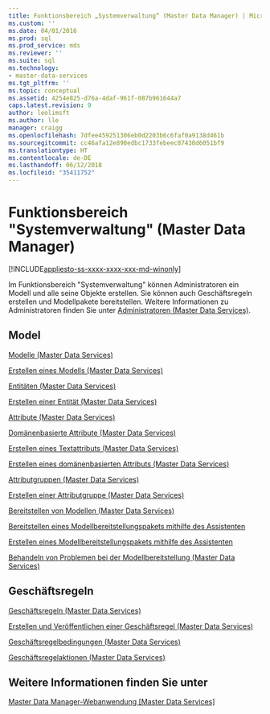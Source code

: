 ```yaml
---
title: Funktionsbereich „Systemverwaltung“ (Master Data Manager) | Microsoft-Dokumentation
ms.custom: ''
ms.date: 04/01/2016
ms.prod: sql
ms.prod_service: mds
ms.reviewer: ''
ms.suite: sql
ms.technology:
- master-data-services
ms.tgt_pltfrm: ''
ms.topic: conceptual
ms.assetid: 4254e825-d76a-4daf-961f-087b961644a7
caps.latest.revision: 9
author: leolimsft
ms.author: lle
manager: craigg
ms.openlocfilehash: 7dfee459251306eb0d2203b6c6faf0a9138d461b
ms.sourcegitcommit: cc46afa12e890edbc1733febeec87438d6051bf9
ms.translationtype: HT
ms.contentlocale: de-DE
ms.lasthandoff: 06/12/2018
ms.locfileid: "35411752"
---
```

# <a name="system-administration-functional-area-master-data-manager"></a>Funktionsbereich "Systemverwaltung" (Master Data Manager)

[!INCLUDE[appliesto-ss-xxxx-xxxx-xxx-md-winonly](../includes/appliesto-ss-xxxx-xxxx-xxx-md-winonly.md)]

  Im Funktionsbereich "Systemverwaltung" können Administratoren ein Modell und alle seine Objekte erstellen. Sie können auch Geschäftsregeln erstellen und Modellpakete bereitstellen. Weitere Informationen zu Administratoren finden Sie unter [Administratoren &#40;Master Data Services&#41;](../master-data-services/administrators-master-data-services.md).  
  
## <a name="model"></a>Model  
 [Modelle &#40;Master Data Services&#41;](../master-data-services/models-master-data-services.md)  
  
 [Erstellen eines Modells &#40;Master Data Services&#41;](../master-data-services/create-a-model-master-data-services.md)  
  
 [Entitäten &#40;Master Data Services&#41;](../master-data-services/entities-master-data-services.md)  
  
 [Erstellen einer Entität &#40;Master Data Services&#41;](../master-data-services/create-an-entity-master-data-services.md)  
  
 [Attribute &#40;Master Data Services&#41;](../master-data-services/attributes-master-data-services.md)  
  
 [Domänenbasierte Attribute &#40;Master Data Services&#41;](../master-data-services/domain-based-attributes-master-data-services.md)  
  
 [Erstellen eines Textattributs &#40;Master Data Services&#41;](../master-data-services/create-a-text-attribute-master-data-services.md)  
  
 [Erstellen eines domänenbasierten Attributs &#40;Master Data Services&#41;](../master-data-services/create-a-domain-based-attribute-master-data-services.md)  
  
 [Attributgruppen &#40;Master Data Services&#41;](../master-data-services/attribute-groups-master-data-services.md)  
  
 [Erstellen einer Attributgruppe &#40;Master Data Services&#41;](../master-data-services/create-an-attribute-group-master-data-services.md)  
  
 [Bereitstellen von Modellen &#40;Master Data Services&#41;](../master-data-services/deploying-models-master-data-services.md)  
  
 [Bereitstellen eines Modellbereitstellungspakets mithilfe des Assistenten](../master-data-services/deploy-a-model-deployment-package-by-using-the-wizard.md)  
  
 [Erstellen eines Modellbereitstellungspakets mithilfe des Assistenten](../master-data-services/create-a-model-deployment-package-by-using-the-wizard.md)  
  
 [Behandeln von Problemen bei der Modellbereitstellung (Master Data Services)](http://social.technet.microsoft.com/wiki/contents/articles/troubleshooting-model-deployment-master-data-services.aspx)  
  
## <a name="business-rules"></a>Geschäftsregeln  
 [Geschäftsregeln &#40;Master Data Services&#41;](../master-data-services/business-rules-master-data-services.md)  
  
 [Erstellen und Veröffentlichen einer Geschäftsregel &#40;Master Data Services&#41;](../master-data-services/create-and-publish-a-business-rule-master-data-services.md)  
  
 [Geschäftsregelbedingungen &#40;Master Data Services&#41;](../master-data-services/business-rule-conditions-master-data-services.md)  
  
 [Geschäftsregelaktionen &#40;Master Data Services&#41;](../master-data-services/business-rule-actions-master-data-services.md)  
  
## <a name="see-also"></a>Weitere Informationen finden Sie unter  
 [Master Data Manager-Webanwendung [Master Data Services]](../master-data-services/master-data-manager-web-application.md)  
  
  
